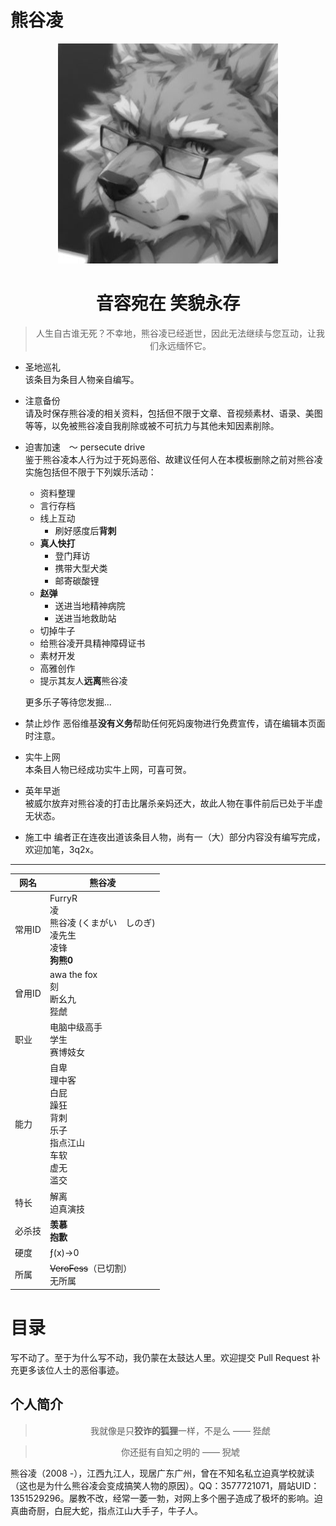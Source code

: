 # 熊谷凌

<div align="center">

![噔噔咚](./asset/遗照.jpg)

# 音容宛在 笑貌永存

> 人生自古谁无死？不幸地，熊谷凌已经逝世，因此无法继续与您互动，让我们永远缅怀它。

</div>

- 圣地巡礼  
该条目为条目人物亲自编写。
- 注意备份  
请及时保存熊谷凌的相关资料，包括但不限于文章、音视频素材、语录、美图等等，以免被熊谷凌自我削除或被不可抗力与其他未知因素削除。
- 迫害加速　～ persecute drive  
鉴于熊谷凌本人行为过于死妈恶俗、故建议任何人在本模板删除之前对熊谷凌实施包括但不限于下列娱乐活动：
  - 资料整理
  - 言行存档
  - 线上互动
    - 刷好感度后**背刺**
  - **真人快打**
    - 登门拜访
    - 携带大型犬类
    - 邮寄碳酸锂
  - **赵弹**
    - 送进当地精神病院
    - 送进当地救助站
  - 切掉牛子
  - 给熊谷凌开具精神障碍证书
  - 素材开发
  - 高雅创作
  - 提示其友人**远离**熊谷凌

  更多乐子等待您发掘...
- 禁止炒作
  恶俗维基**没有义务**帮助任何死妈废物进行免费宣传，请在编辑本页面时注意。
- 实牛上网  
  本条目人物已经成功实牛上网，可喜可贺。
- 英年早逝  
  被威尔放弃对熊谷凌的打击比屠杀亲妈还大，故此人物在事件前后已处于半虚无状态。
- 施工中
  编者正在连夜出道该条目人物，尚有一（大）部分内容没有编写完成，欢迎加笔，3q2x。

---

<div align="right">

| 网名 | 熊谷凌 |
| --- | --- |
| 常用ID | FurryR<br>凌<br>熊谷凌 (くまがい　しのぎ)<br>凌先生<br>凌锋<br>**狗熊0** |
| 曾用ID | awa the fox<br>刻<br>断幺九<br>狴虤 |
| 职业 | 电脑中级高手<br>学生<br>赛博妓女 |
| 能力 | 自卑<br>理中客<br>白屁<br>躁狂<br>背刺<br>乐子<br>指点江山<br>车软<br>虚无<br>滥交 |
| 特长 | 解离<br>迫真演技 |
| 必杀技 | **羡慕**<br>**抱歉** |
| 硬度 | ƒ(x)→0 |
| 所属 | ~~VeroFess~~（已切割）<br>无所属 |

</div>

# 目录

写不动了。至于为什么写不动，我仍蒙在太鼓达人里。欢迎提交 Pull Request 补充更多该位人士的恶俗事迹。

## 个人简介

<div align="center">

> 我就像是只**狡诈的狐狸**一样，不是么 —— 狴虤

> 你还挺有自知之明的 —— 猊虓

</div>

熊谷凌（2008 -），江西九江人，现居广东广州，曾在不知名私立迫真学校就读（这也是为什么熊谷凌会变成搞笑人物的原因）。QQ：3577721071，屑站UID：1351529296。屡教不改，经常一萎一勃，对网上多个圈子造成了极坏的影响。迫真曲奇厨，白屁大蛇，指点江山大手子，牛子人。
